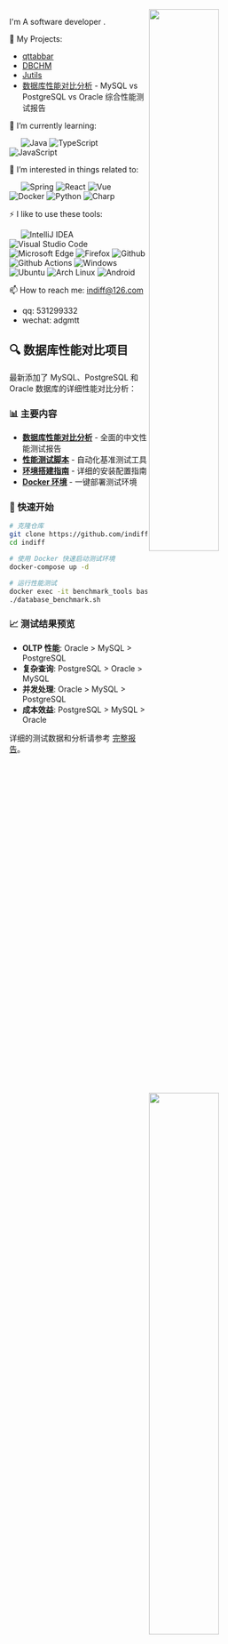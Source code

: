 
<a href="https://github.com/indiff?tab=repositories">
  <img width="50%" align="right" src="https://github-readme-stats.vercel.app/api?username=indiff&count_private=true&show_icons=true" />
</a>

<a href="https://profile.codersrank.io/user/indiff/">
  <img width="50%" align="right" src="https://cr-skills-chart-widget.azurewebsites.net/api/api?username=indiff&skills=Java,CSS,JSON,HTML,JavaScript,Kotlin,Less,PHP,Python,SCSS,Shell,TypeScript,Vue" />
</a>


I'm A software developer .

👀 My Projects:
- [qttabbar](https://github.com/indiff/qttabbar)
- [DBCHM](https://github.com/indiff/DBCHM)
- [Jutils](https://github.com/indiff/Jutils_Plugin)
- [数据库性能对比分析](数据库性能对比分析.md) - MySQL vs PostgreSQL vs Oracle 综合性能测试报告

🌱 I’m currently learning:

&ensp;&ensp;&ensp;![Java](https://img.shields.io/badge/-Java-007396?style=flat-square&logo=Java&logoColor=fff) ![TypeScript](https://img.shields.io/badge/-TypeScript-007ACC?style=flat-square&logo=TypeScript&logoColor=fff) ![JavaScript](https://img.shields.io/badge/-JavaScript-F7DF1E?style=flat-square&logo=JavaScript&logoColor=000)

🎉 I’m interested in things related to:

&ensp;&ensp;&ensp;![Spring](https://img.shields.io/badge/-Spring-6DB33F?style=flat-square&logo=Spring&logoColor=fff) ![React](https://img.shields.io/badge/-React-61DAFB?style=flat-square&logo=React&logoColor=000) ![Vue](https://img.shields.io/badge/-Vue-4FC08D?style=flat-square&logo=Vue.js&logoColor=fff) ![Docker](https://img.shields.io/badge/-Docker-2496ED?style=flat-square&logo=Docker&logoColor=fff) ![Python](https://img.shields.io/badge/-Python-2496ED?style=flat-square&logo=Python&logoColor=fff) ![Charp](https://img.shields.io/badge/-Charp-2496ED?style=flat-square&logo=Charp&logoColor=fff)

⚡ I like to use these  tools:

&ensp;&ensp;&ensp;![IntelliJ IDEA](https://img.shields.io/badge/-IntelliJ%20IDEA-000000?style=flat-square&logo=IntelliJ%20IDEA&logoColor=fff) ![Visual Studio Code](https://img.shields.io/badge/-Visual%20Studio%20Code-007ACC?style=flat-square&logo=Visual%20Studio%20Code&logoColor=fff) ![Microsoft Edge](https://img.shields.io/badge/-Microsoft%20Edge-0078D7?style=flat-square&logo=Microsoft%20Edge&logoColor=fff) ![Firefox](https://img.shields.io/badge/-Firefox-FF7139?style=flat-square&logo=Firefox&logoColor=fff) ![Github](https://img.shields.io/badge/-Github-181717?style=flat-square&logo=Github&logoColor=fff) ![Github Actions](https://img.shields.io/badge/-Github%20Actions-2088FF?style=flat-square&logo=Github%20Actions&logoColor=fff) ![Windows](https://img.shields.io/badge/-Windows-0078D6?style=flat-square&logo=Windows&logoColor=fff) ![Ubuntu](https://img.shields.io/badge/-Ubuntu-E95420?style=flat-square&logo=Ubuntu&logoColor=fff) ![Arch Linux](https://img.shields.io/badge/-Arch%20Linux-1793D1?style=flat-square&logo=Arch%20Linux&logoColor=fff) ![Android](https://img.shields.io/badge/-Android-3DDC84?style=flat-square&logo=Android&logoColor=fff)

📫 How to reach me: indiff@126.com
- qq: 531299332
- wechat: adgmtt

## 🔍 数据库性能对比项目

最新添加了 MySQL、PostgreSQL 和 Oracle 数据库的详细性能对比分析：

### 📊 主要内容
- **[数据库性能对比分析](数据库性能对比分析.md)** - 全面的中文性能测试报告
- **[性能测试脚本](database_benchmark.sh)** - 自动化基准测试工具
- **[环境搭建指南](DATABASE_SETUP_GUIDE.md)** - 详细的安装配置指南
- **[Docker 环境](docker-compose.yml)** - 一键部署测试环境

### 🚀 快速开始
```bash
# 克隆仓库
git clone https://github.com/indiff/indiff.git
cd indiff

# 使用 Docker 快速启动测试环境
docker-compose up -d

# 运行性能测试
docker exec -it benchmark_tools bash
./database_benchmark.sh
```

### 📈 测试结果预览
- **OLTP 性能**: Oracle > MySQL > PostgreSQL
- **复杂查询**: PostgreSQL > Oracle > MySQL  
- **并发处理**: Oracle > MySQL > PostgreSQL
- **成本效益**: PostgreSQL > MySQL > Oracle

详细的测试数据和分析请参考 [完整报告](数据库性能对比分析.md)。


